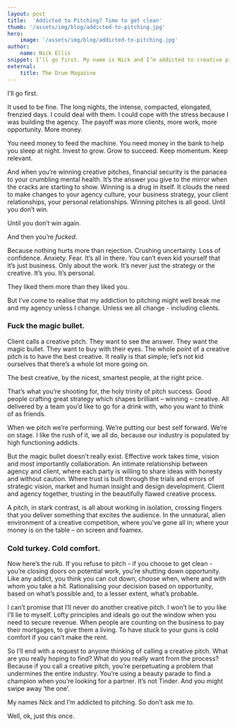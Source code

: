 ```yaml
---
layout: post
title:  'Addicted to Pitching? Time to get clean'
thumb: '/assets/img/blog/addicted-to-pitching.jpg'
hero: 
    image: '/assets/img/blog/addicted-to-pitching.jpg'
author: 
    name: Nick Ellis
snippet: I’ll go first. My name is Nick and I’m addicted to creative pitching.
external:
    title: The Drum Magazine
---
```


I’ll go first.

It used to be fine. The long nights, the intense, compacted, elongated, frenzied days. I could deal with them. I could 
cope with the stress because I was building the agency. The payoff was more clients, more work, more opportunity. More 
money.

You need money to feed the machine. You need money in the bank to help you sleep at night. Invest to grow. Grow to 
succeed. Keep momentum. Keep relevant.

And when you’re winning creative pitches, financial security is the panacea to your crumbling mental health. It’s the 
answer you give to the mirror when the cracks are starting to show. Winning is a drug in itself. It clouds the need to 
make changes to your agency culture, your business strategy, your client relationships, your personal relationships. 
Winning pitches is all good. Until you don’t win.

Until you don’t win again.

And then you’re _fucked_.

Because nothing hurts more than rejection. Crushing uncertainty. Loss of confidence. Anxiety. Fear. It’s all in there. 
You can’t even kid yourself that it’s just business. Only about the work. It’s never just the strategy or the creative. 
It’s you. It’s personal.

They liked them more than they liked you.

But I’ve come to realise that my addiction to pitching might well break me and my agency unless I change. Unless we all 
change - including clients.

### Fuck the magic bullet.

Client calls a creative pitch. They want to see the answer. They want the magic bullet. They want to buy with their 
eyes. The whole point of a creative pitch is to have the best creative. It really is that simple; let’s not kid 
ourselves that there’s a whole lot more going on.

The best creative, by the nicest, smartest people, at the right price.

That’s what you’re shooting for, the holy trinity of pitch success. Good people crafting great strategy which shapes 
brilliant – winning – creative. All delivered by a team you’d like to go for a drink with, who you want to think of as 
friends.

When we pitch we’re performing. We’re putting our best self forward. We’re on stage. I like the rush of it, we all do, 
because our industry is populated by high functioning addicts.

But the magic bullet doesn’t really exist. Effective work takes time, vision and most importantly collaboration. An 
intimate relationship between agency and client, where each party is willing to share ideas with honesty and without 
caution. Where trust is built through the trials and errors of strategic vision, market and human insight and design 
development. Client and agency together, trusting in the beautifully flawed creative process.

A pitch, in stark contrast, is all about working in isolation, crossing fingers that you deliver something that excites 
the audience. In the unnatural, alien environment of a creative competition, where you’ve gone all in; where your money 
is on the table – on screen and foamex.

### Cold turkey. Cold comfort.

Now here’s the rub. If you refuse to pitch - if you choose to get clean - you’re closing doors on potential work, you’re 
shutting down opportunity. Like any addict, you think you can cut down, choose when, where and with whom you take a hit. 
Rationalising your decision based on opportunity, based on what’s possible and, to a lesser extent, what’s probable.

I can’t promise that I’ll never do another creative pitch. I won’t lie to you like I’ll lie to myself. Lofty principles 
and ideals go out the window when you need to secure revenue. When people are counting on the business to pay their 
mortgages, to give them a living. To have stuck to your guns is cold comfort if you can’t make the rent.

So I’ll end with a request to anyone thinking of calling a creative pitch. What are you really hoping to find? What do 
you really want from the process? Because if you call a creative pitch, you’re perpetuating a problem that undermines 
the entire industry. You’re using a beauty parade to find a champion when you’re looking for a partner. It’s not Tinder. 
And you might swipe away ‘the one’.

My names Nick and I’m addicted to pitching. So don’t ask me to.

Well, ok, just this once.